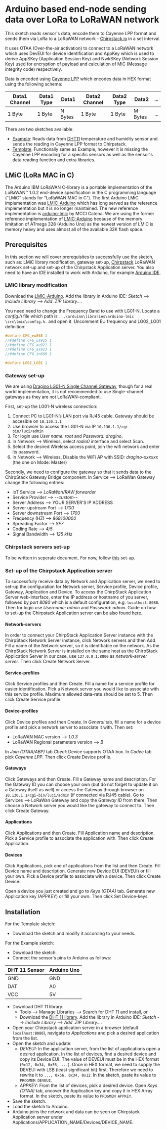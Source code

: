 # Arduino based end-node sending data over LoRa to LoRaWAN network
This sketch reads sensor's data, encode them to Cayenne LPP format and sends them via LoRa to a LoRaWAN network - [Chirpstack.io](https://www.chirpstack.io/) in a set interval. 

It uses OTAA (Over-the-air activation) to connect to a LoRaWAN network which uses DevEUI for device identification and AppKey which is used to derive AppSKey (Application Session Key) and NwkSKey (Network Session Key) used for encryption of payload and calculation of MIC (Message integrity code) respectively. 

Data is encoded using [Cayenne LPP](https://github.com/myDevicesIoT/cayenne-docs/blob/master/docs/LORA.md#cayenne-low-power-payload) which encodes data in HEX format using the following schema: 

| Data1 Channel |	Data1 Type | Data1	| Data2 Channel |	Data2 Type	| Data2 | ... |
|-----------|------------|--------|-----------|-------------|-------|-----|
| 1 Byte    | 1 Byte     | N Bytes| 1 Byte    | 1 Byte      | M Bytes| ... |

There are two sketches available:
  - [Example](https://github.com/Inno-MT-CoMonSENSE-Project/arduino_loRa/blob/master/Arduino_OTAA/endNode_Arduino_OTAA_Example.ino): Reads data from [DHT11](https://learn.adafruit.com/dht) temperature and humidity sensor and sends the reading in 
  Cayenne LPP format to Chirpstack.
  - [Template](https://github.com/Inno-MT-CoMonSENSE-Project/arduino_loRa/blob/master/Arduino_OTAA/endNode_Arduino_OTAA_template.ino): Functionally same as Example, however it is missing the Cayenne LPP encoding for a specific sensors as well as the sensor's data reading function and extra libraries.

## LMiC (LoRa MAC in C)
The Arduino IBM LoRaWAN C-library is a portable implementation of the LoRaWAN™ 1.0.2 end-device specification in the C programming language (“LMiC” stands for “LoRaWAN MAC in C”). The first Arduino LMiC implementation was [LMIC-Arduino](https://github.com/matthijskooijman/arduino-lmic) which has long served as the reference implementation but it is no longer maintained. The new reference implementation is [arduino-lmic](https://github.com/mcci-catena/arduino-lmic) by MCCI Catena. We are using the former reference implementation of [LMIC-Arduino](https://github.com/matthijskooijman/arduino-lmic) because of the memory limitation of ATmega 328 (Arduino Uno) as the newest version of LMiC is memory heavy and uses almost all of the available 32K flash space.

## Prerequisites
In this section we will cover prerequisites to successfully use the sketch, such as: LMiC library modification, gateway set-up, [Chirpstack](https://www.chirpstack.io/) LoRaWAN network set-up and set-up of the Chirpstack Application server. You also need to have an IDE installed to work with Arduino, for example [Arduino IDE](https://www.arduino.cc/en/main/software). 

### LMiC library modification
Download the [LMIC-Arduino](https://github.com/matthijskooijman/arduino-lmic). Add the library in Arduino IDE: *Sketch --> Include Library --> Add .ZIP Library...*. 

You need need to change the Frequency Band to use with LG01-N. Locate a *config.h* file which path is `...\arduino\libraries\arduino-lmic \src\lmic\config.h.` and open it. Uncomment EU frequency and LG02_LG01 definition:
```C
#define CFG_eu868 1
//#define CFG_us915 1
//#define CFG_au921 1
//#define CFG_as923 1
//#define CFG_in866 1

#define LG02_LG01 1
```
 
### Gateway set-up
We are using [Dragino LG01-N Single Channel Gateway](http://www.dragino.com/products/lora/item/143-lg01n.html), though for a real world implementation, it is not recommended to use Single-channel gateways as they are not LoRaWAN-compliant.

First, set-up the LG01-N wireless connection:
  1. Connect PC to LG01-N’s LAN port via RJ45 cable. Gateway should be accesible on `10.130.1.1`
  2. Use browser to access the LG01-N via IP `10.130.1.1/cgi-bin/luci/admin`
  3. For login use *User name: root* and *Password: dragino*.
  4. In Network --> Wireless, select *radio0* interface and select Scan. 
  5. Select the desired Wireless access point, join the wifi network and enter its password.
  6. In Network --> Wireless, Disable the WiFi AP with SSID: *dragino-xxxxxx* (the one on Mode: Master)

Secondly, we need to configure the gateway so that it sends data to the ChirpStack Gateway Bridge component. In Service --> LoRaWan Gateway change the following entries:
  - IoT Service --> *LoRaWan/RAW forwarder*
  - Service Provider --> *--custom--*
  - Server Address --> YOUR SERVER'S IP ADDRESS
  - Server upstream Port --> *1700*
  - Server downstream  Port --> *1700*
  - Frequency (HZ) --> *868100000*
  - Spreading Factor --> *SF7*
  - Coding Rate --> *4/5*
  - Signal Bandwidth --> *125 kHz*

### Chirpstack servers set-up
 To be written in seperate document. For now, follow [this](https://www.chirpstack.io/guides/debian-ubuntu/) set-up.
 
### Set-up of the Chirpstack Application server
To successfully receive data by Network and Application server, we need to set-up the configuration for Network server, Service profile, Device profile, Gateway, Application and Device. To access the ChirpStack Application Server web-interface, enter the IP address or hostname of you server, followed by *port 8080* which is a default configuration, e.g. `localhost:8080`. Then for login use *Username: admin* and *Password: admin*. Guide on how to set-up the Chirpstack Application server can be also found [here](https://www.chirpstack.io/guides/first-gateway-device/).

#### Network-servers
In order to connect your ChirpStack Application Server instance with the ChirpStack Network Server instance, click Network servers and then Add. Fill a name of the Network server, so it is identifiable on the network. As the ChirpStack Network Server is installed on the same host as the ChirpStack Application Server in our case, use `127.0.0.1:8000` as *network-server server*. Then click Create Network Server.

#### Service-profiles
Click Service profiles and then Create. Fill a name for a service profile for easier identification. Pick a Network server you would like to associate with this service profile. Maximum allowed data-rate should be set to 5. Then click Create Service profile.

#### Device-profiles
Click Device profiles and then Create. In *General* tab, fill a name for a device profile and pick a network server to associate it with. Then set:
  - LoRaWAN MAC version --> *1.0.3*
  - LoRaWAN Regional parameters version --> *B*

In *Join (OTAA/ABP)* tab *Check* Device supports OTAA box. In *Codec* tab pick *Cayenne LPP*. Then click Create Device profile.

#### Gateways
Click Gateways and then Create. Fill a Gateway name and description. For the Gateway ID you can choose your own (but do not forget to update it on a Gateway itself as well) or access the Gateway through browser on `10.130.1.1/cgi-bin/luci/admin` (if connected via RJ45 cable). Go to Services --> LoRaWan Gateway and copy the *Gateway ID* from there. Then choose a Network server you would like the gateway to connect to. Then click Create Gateway.

#### Applications
Click Applications and then Create. Fill Application name and description. Pick a Service profile to associate the application with. Then click Create Application.
 
#### Devices
Click Applications, pick one of applications from the list and then Create. Fill Device name and description. Generate new Device EUI (DEVEUI) or fill your own. Pick a Device profile to associate with a device. Then click Create Device.

Open a device you just created and go to *Keys (OTAA)* tab. Generate new Application key (APPKEY) or fill your own. Then click Set Device-keys.

## Installation
For the Template sketch:
  - Download the sketch and modify it according to your needs.

For the Example sketch:
  - Download the sketch.
  - Connect the sensor's pins to Arduino as follows: 

| DHT 11 Sensor | Arduino Uno |
|---------------|-------------|
| GND           | GND         |
| DAT           | A0          |
| VCC           | 5V          |

  - Download DHT 11 library:
    - Tools --> Manage Libraries --> Search for DHT 11 and install, or
    - Download the [DHT 11 library](https://github.com/goodcheney/Lora/blob/patch-1/Lora%20Shield/Examples/DHTlib.zip). Add the library in Arduino IDE: *Sketch --> Include Library --> Add .ZIP Library...*.
  - Open your Chirpstack application server in a browser (default `localhost:8080`), navigate to *Applications* and pick a desired application from the list.
  - Open the sketch and update:
    - *DEVEUI*: In the application server, from the list of applications open a desired application. In the list of devices, find a desired device and copy its Device EUI. The value of DEVEUI must be in the HEX format (`0x12, 0x34, 0x56, ...`). Once in HEX format, we need to supply the DEVEUI with LSB (least significant bit) first. Therefore we need to rewrite it to `..., 0x56, 0x34, 0x12`. In the sketch, paste its value to `PROGMEM DEVEUI`.
    - *APPKEY*: From the list of devices, pick a desired device. Open *Keys (OTAA)* tab, uncover the Application key and copy it in HEX Array format. In the sketch, paste its value to `PROGMEM APPKEY`.
  - Save the sketch.
  - Load the sketch to Arduino.
  - Arduino joins the network and data can be seen on Chirpstack Application server under Applications/APPLICATION_NAME/Devices/DEVICE_NAME.
